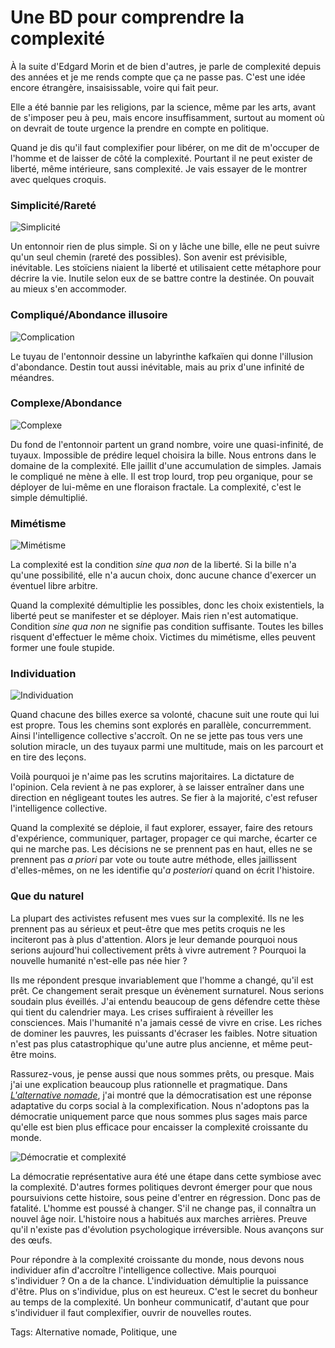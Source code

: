 # Une BD pour comprendre la complexité

À la suite d'Edgard Morin et de bien d'autres, je parle de complexité depuis des années et je me rends compte que ça ne passe pas. C'est une idée encore étrangère, insaisissable, voire qui fait peur.<span id="more-30816"></span>

Elle a été bannie par les religions, par la science, même par les arts, avant de s'imposer peu à peu, mais encore insuffisamment, surtout au moment où on devrait de toute urgence la prendre en compte en politique.

Quand je dis qu'il faut complexifier pour libérer, on me dit de m'occuper de l'homme et de laisser de côté la complexité. Pourtant il ne peut exister de liberté, même intérieure, sans complexité. Je vais essayer de le montrer avec quelques croquis.

### Simplicité/Rareté

![Simplicité](http://blog.tcrouzet.comhttps://tcrouzet.com/images_tc/2013/02/cplx1.jpg)

Un entonnoir rien de plus simple. Si on y lâche une bille, elle ne peut suivre qu'un seul chemin (rareté des possibles). Son avenir est prévisible, inévitable. Les stoïciens niaient la liberté et utilisaient cette métaphore pour décrire la vie. Inutile selon eux de se battre contre la destinée. On pouvait au mieux s'en accommoder. 

### Compliqué/Abondance illusoire

![Complication](http://blog.tcrouzet.comhttps://tcrouzet.com/images_tc/2013/02/cplx2.jpg)

Le tuyau de l'entonnoir dessine un labyrinthe kafkaïen qui donne l'illusion d'abondance. Destin tout aussi inévitable, mais au prix d'une infinité de méandres.

### Complexe/Abondance

![Complexe](http://blog.tcrouzet.comhttps://tcrouzet.com/images_tc/2013/02/cplx3.jpg)

Du fond de l'entonnoir partent un grand nombre, voire une quasi-infinité, de tuyaux. Impossible de prédire lequel choisira la bille. Nous entrons dans le domaine de la complexité. Elle jaillit d'une accumulation de simples. Jamais le compliqué ne mène à elle. Il est trop lourd, trop peu organique, pour se déployer de lui-même en une floraison fractale. La complexité, c'est le simple démultiplié.

### Mimétisme

![Mimétisme](http://blog.tcrouzet.comhttps://tcrouzet.com/images_tc/2013/02/cplx4.jpg)

La complexité est la condition *sine qua non* de la liberté. Si la bille n'a qu'une possibilité, elle n'a aucun choix, donc aucune chance d'exercer un éventuel libre arbitre.

Quand la complexité démultiplie les possibles, donc les choix existentiels, la liberté peut se manifester et se déployer. Mais rien n'est automatique. Condition *sine qua non* ne signifie pas condition suffisante. Toutes les billes risquent d'effectuer le même choix. Victimes du mimétisme, elles peuvent former une foule stupide.

### Individuation

![Individuation](http://blog.tcrouzet.comhttps://tcrouzet.com/images_tc/2013/02/cplx5.jpg)

Quand chacune des billes exerce sa volonté, chacune suit une route qui lui est propre. Tous les chemins sont explorés en parallèle, concurremment. Ainsi l'intelligence collective s'accroît. On ne se jette pas tous vers une solution miracle, un des tuyaux parmi une multitude, mais on les parcourt et en tire des leçons.

Voilà pourquoi je n'aime pas les scrutins majoritaires. La dictature de l'opinion. Cela revient à ne pas explorer, à se laisser entraîner dans une direction en négligeant toutes les autres. Se fier à la majorité, c'est refuser l'intelligence collective.

Quand la complexité se déploie, il faut explorer, essayer, faire des retours d'expérience, communiquer, partager, propager ce qui marche, écarter ce qui ne marche pas. Les décisions ne se prennent pas en haut, elles ne se prennent pas *a priori* par vote ou toute autre méthode, elles jaillissent d'elles-mêmes, on ne les identifie qu'*a posteriori* quand on écrit l'histoire.

### Que du naturel

La plupart des activistes refusent mes vues sur la complexité. Ils ne les prennent pas au sérieux et peut-être que mes petits croquis ne les inciteront pas à plus d'attention. Alors je leur demande pourquoi nous serions aujourd'hui collectivement prêts à vivre autrement ? Pourquoi la nouvelle humanité n'est-elle pas née hier ?

Ils me répondent presque invariablement que l'homme a changé, qu'il est prêt. Ce changement serait presque un évènement surnaturel. Nous serions soudain plus éveillés. J'ai entendu beaucoup de gens défendre cette thèse qui tient du calendrier maya. Les crises suffiraient à réveiller les consciences. Mais l'humanité n'a jamais cessé de vivre en crise. Les riches de dominer les pauvres, les puissants d'écraser les faibles. Notre situation n'est pas plus catastrophique qu'une autre plus ancienne, et même peut-être moins.

Rassurez-vous, je pense aussi que nous sommes prêts, ou presque. Mais j'ai une explication beaucoup plus rationnelle et pragmatique. Dans [*L'alternative nomade*](http://blog.tcrouzet.com/alternative-nomade/), j'ai montré que la démocratisation est une réponse adaptative du corps social à la complexification. Nous n'adoptons pas la démocratie uniquement parce que nous sommes plus sages mais parce qu'elle est bien plus efficace pour encaisser la complexité croissante du monde.

![Démocratie et complexité](http://blog.tcrouzet.comhttps://tcrouzet.com/images_tc/2013/02/demopop-450x531.png)

La démocratie représentative aura été une étape dans cette symbiose avec la complexité. D'autres formes politiques devront émerger pour que nous poursuivions cette histoire, sous peine d'entrer en régression. Donc pas de fatalité. L'homme est poussé à changer. S'il ne change pas, il connaîtra un nouvel âge noir. L'histoire nous a habitués aux marches arrières. Preuve qu'il n'existe pas d'évolution psychologique irréversible. Nous avançons sur des œufs. 

Pour répondre à la complexité croissante du monde, nous devons nous individuer afin d'accroître l'intelligence collective. Mais pourquoi s'individuer ? On a de la chance. L'individuation démultiplie la puissance d'être. Plus on s'individue, plus on est heureux. C'est le secret du bonheur au temps de la complexité. Un bonheur communicatif, d'autant que pour s'individuer il faut complexifier, ouvrir de nouvelles routes.

Tags: Alternative nomade, Politique, une